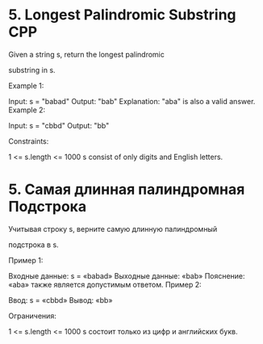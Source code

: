 # 5. Longest Palindromic Substring CPP

Given a string s, return the longest 
palindromic
 
substring
 in s.

 

Example 1:

Input: s = "babad"
Output: "bab"
Explanation: "aba" is also a valid answer.
Example 2:

Input: s = "cbbd"
Output: "bb"
 

Constraints:

1 <= s.length <= 1000
s consist of only digits and English letters.

# 5. Самая длинная палиндромная Подстрока

Учитывая строку s, верните самую длинную 
палиндромный
 
подстрока
 в s.

 

Пример 1:

Входные данные: s = «babad»
Выходные данные: «bab»
Пояснение: «aba» также является допустимым ответом.
Пример 2:

Ввод: s = «cbbd»
Вывод: «bb»
 

Ограничения:

1 <= s.length <= 1000
s состоит только из цифр и английских букв.
